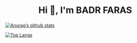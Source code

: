
<h1 align="center">Hi 👋, I'm BADR FARAS</h1>
<h3 align="center"> </ Web Developer ></h3>

[![Anurag’s github stats](https://github-readme-stats.vercel.app/api?username=cd-badr)](https://github.com/cd-badr)

[![Top Langs](https://github-readme-stats.vercel.app/api/top-langs/?username=cd-badr&layout=compact)](https://github.com/cd-badr)

<!--
**cd-badr/cd-badr** is a ✨ _special_ ✨ repository because its `README.md` (this file) appears on your GitHub profile.

Here are some ideas to get you started:

- 🔭 I’m currently working on ...
- 🌱 I’m currently learning ...
- 👯 I’m looking to collaborate on ...
- 🤔 I’m looking for help with ...
- 💬 Ask me about ...
- 📫 How to reach me: ...
- 😄 Pronouns: ...
- ⚡ Fun fact: ...
-->
